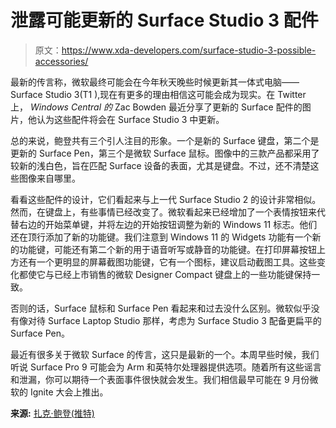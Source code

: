 # 泄露可能更新的 Surface Studio 3 配件

> 原文：<https://www.xda-developers.com/surface-studio-3-possible-accessories/>

最新的传言称，微软最终可能会在今年秋天晚些时候更新其一体式电脑——Surface Studio 3(T1 ),现在有更多的理由相信这可能会成为现实。在 Twitter 上， *Windows Central 的* Zac Bowden 最近分享了更新的 Surface 配件的图片，他认为这些配件将会在 Surface Studio 3 中更新。

总的来说，鲍登共有三个引人注目的形象。一个是新的 Surface 键盘，第二个是更新的 Surface Pen，第三个是微软 Surface 鼠标。图像中的三款产品都采用了较新的浅白色，旨在匹配 Surface 设备的表面，尤其是键盘。不过，还不清楚这些图像来自哪里。

看看这些配件的设计，它们看起来与上一代 Surface Studio 2 的设计非常相似。然而，在键盘上，有些事情已经改变了。微软看起来已经增加了一个表情按钮来代替右边的开始菜单键，并将左边的开始按钮调整为新的 Windows 11 标志。他们还在顶行添加了新的功能键。我们注意到 Windows 11 的 Widgets 功能有一个新的功能键，可能还有第二个新的用于语音听写或静音的功能键。在打印屏幕按钮上方还有一个更明显的屏幕截图功能键，它有一个图标，建议启动截图工具。这些变化都使它与已经上市销售的微软 Designer Compact 键盘上的一些功能键保持一致。

否则的话，Surface 鼠标和 Surface Pen 看起来和过去没什么区别。微软似乎没有像对待 Surface Laptop Studio 那样，考虑为 Surface Studio 3 配备更扁平的 Surface Pen。

最近有很多关于微软 Surface 的传言，这只是最新的一个。本周早些时候，我们听说 Surface Pro 9 可能会为 Arm 和英特尔处理器提供选项。随着所有这些谣言和泄漏，你可以期待一个表面事件很快就会发生。我们相信最早可能在 9 月份微软的 Ignite 大会上推出。

**来源:** [扎克·鲍登(推特)](https://twitter.com/zacbowden/status/1564940071731707907/photo/3)